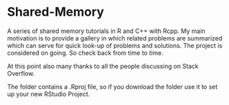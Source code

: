 # Shared-Memory
A series of shared memory tutorials in R and C++ with Rcpp.
My main motivation is to provide a gallery in which related problems are
summarized which can serve for quick look-up of problems and solutions.
The project is considered on going. So check back from time to time.

At this point also many thanks to all the people discussing on Stack Overflow.

The folder contains a .Rproj file, so if you download the folder use it to set
up your new RStudio Project.